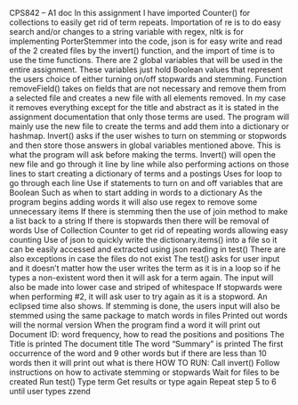CPS842 – A1 doc
In this assignment I have imported Counter() for collections to easily get rid of term repeats. Importation of re is to do easy search and/or changes to a string variable with regex, nltk is for implementing PorterStemmer into the code, json is for easy write and read of the 2 created files by the invert() function, and the import of time is to use the time functions.
There are 2 global variables that will be used in the entire assignment. These variables just hold Boolean values that represent the users choice of either turning on/off stopwards and stemming.
Function removeField() takes on fields that are not necessary and remove them from a selected file and creates a new file with all elements removed. In my case it removes everything except for the title and abstract as it is stated in the assignment documentation that only those terms are used. The program will mainly use the new file to create the terms and add them into a dictionary or hashmap.
Invert() asks if the user wishes to turn on stemming or stopwords and then store those answers in global variables mentioned above. This is what the program will ask before making the terms.
Invert() will open the new file and go through it line by line while also performing actions on those lines to start creating a dictionary of terms and a postings
Uses for loop to go through each line
Use if statements to turn on and off variables that are Boolean
Such as when to start adding in words to a dictionary
As the program begins adding words it will also use regex to remove some unnecessary items
If there is stemming then the use of join method to make a list back to a string
If there is stopwards then there will be removal of words
Use of Collection Counter to get rid of repeating words allowing easy counting
Use of json to quickly write the dictionary.items() into a file so it can be easily accessed and extracted using json reading in test()
There are also exceptions in case the files do not exist
The test() asks for user input and it doesn’t matter how the user writes the term as it is in a loop so if he types a non-existent word then it will ask for a term again. The input will also be made into lower case and striped of whitespace
If stopwards were when performing #2, it will ask user to try again as it is a stopword. An eclipsed time also shows.
If stemming is done, the users input will also be stemmed using the same package to match words in files
Printed out words will the normal version
When the program find a word it will print out
Document ID: word frequency, how to read the positions and positions
The Title is printed
The document title
The word “Summary” is printed
The first occurrence of the word and 9 other words but if there are less than 10 words then it will print out what is there
HOW TO RUN:
Call invert()
Follow instructions on how to activate stemming or stopwards
Wait for files to be created
Run test()
Type term
Get results or type again
Repeat step 5 to 6 until user types zzend
